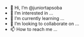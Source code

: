 - 👋 Hi, I’m @juniortapsoba
- 👀 I’m interested in ...
- 🌱 I’m currently learning ...
- 💞️ I’m looking to collaborate on ...
- 📫 How to reach me ...

<!---
juniortapsoba/juniortapsoba is a ✨ special ✨ repository because its `README.md` (this file) appears on your GitHub profile.
You can click the Preview link to take a look at your changes.
--->
